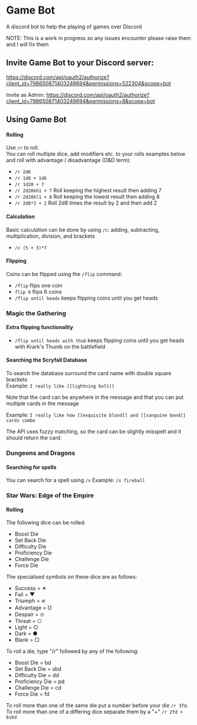 # Game Bot
A discord bot to help the playing of games over Discord

NOTE: This is a work in progress so any issues encounter please raise them and I will fix them

## Invite Game Bot to your Discord server:
https://discord.com/api/oauth2/authorize?client_id=798650871403249694&permissions=522304&scope=bot

Invite as Admin: https://discord.com/api/oauth2/authorize?client_id=798650871403249694&permissions=8&scope=bot


## Using Game Bot

#### Rolling
Use `/r` to roll.  
You can roll multiple dice, add modifiers etc. to your rolls examples below and roll with advantage / disadvantage (D&D term):  
- `/r 2d6`
- `/r 1d8 + 1d6`
- `/r 1d20 + 7`
- `/r 2d20kh1 + 7` Roll keeping the highest result then adding 7
- `/r 2d20kl1 + 8` Roll keeping the lowest result then adding 8
- `/r 2d8*2 + 2` Roll 2d8 times the result by 2 and then add 2

#### Calculation
Basic calculation can be done by using `/c`: adding, subtracting, multiplication, division, and brackets
- `/c (5 + 3)*7`

#### Flipping
Coins can be flipped using the `/flip` command:
- `/flip` flips one coin
- `flip 6` flips 6 coins
- `/flip until heads` keeps flipping coins until you get heads

### Magic the Gathering
#### Extra flipping functionality
- `/flip until heads with thub` keeps flipping coins until you get heads with Krark's Thumb on the battlefield

#### Searching the Scryfall Database
To search the database surround the card name with double square brackets  
Example: `I really like [[lightning bolt]]`

Note that the card can be anywhere in the message and that you can put multiple cards in the message

Example: `I really like how [[exquisite blood]] and [[sanguine bond]] cards combo`

The API uses fuzzy matching, so the card can be slightly misspelt and it should return the card.

### Dungeons and Dragons
#### Searching for spells
You can search for a spell using `/s`
Example: `/s fireball`

### Star Wars: Edge of the Empire
#### Rolling
The following dice can be rolled:  
- Boost Die
- Set Back Die
- Difficulty Die
- Proficiency Die
- Challenge Die
- Force Die

The specialised symbols on these dice are as follows:  
- Success = ✶
- Fail = ▼
- Triumph = ⎈
- Advantage = ℧
- Despair = ⎊
- Threat = ⎔
- Light = ○
- Dark = ●
- Blank = ▢

To roll a die, type "/r" followed by any of the following:
- Boost Die = bd
- Set Back Die = sbd
- Difficulty Die = dd
- Proficiency Die = pd
- Challenge Die = cd
- Force Die = fd

To roll more than one of the same die put a number before your die `/r 3fd`.
To roll more than one of a differing dice separate them by a "+" `/r 2fd + 6sbd`
